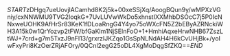$START$zDHgq7ueUovjlACamhd8K2j5k+00xeSSjXq/AoogBQun9y/wMPXzVGniy/cxNNWMU9TVG2IoqkG+7UvLUVwWkDo5xhnstIXXMhbDSOcC7j5P0IcNNxweUOHK9AfHrSr83KeK1fDLoaRngG4Y4yo75oWXcFN5Z2bEByAZRNckiWH3A15k0w1QrYozvp2tFW/bfGaKlm1NjSElnFoO+1+HmhiAqxeHrwNHB67ZszLtWJ+7crd+g7m5TxzJ9nFl13/grxrzIJKZqo1GsSpNLNdAH4H6kCvUHjBk+/yoIwFxyPri8KzOerZRjAFOry/0QCnl2egG25oDL4XgMoDqgSfZKQ==$END$